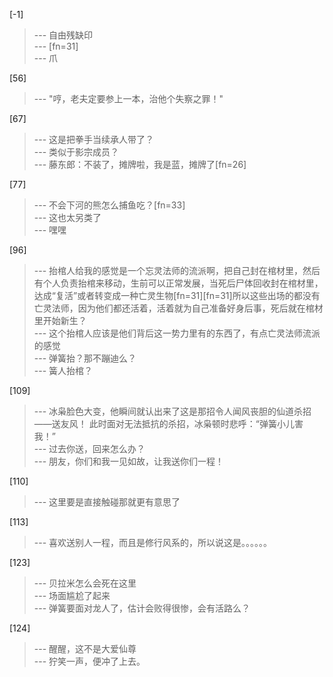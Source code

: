 
[-1] 
>--- 自由残缺印<br>
>--- [fn=31]<br>
>--- 爪<br>

[56] 
>--- "哼，老夫定要参上一本，治他个失察之罪！"<br>

[67] 
>--- 这是把拳手当续承人带了？<br>
>--- 类似于影宗成员？<br>
>--- 藤东郎：不装了，摊牌啦，我是蓝，摊牌了[fn=26]<br>

[77] 
>--- 不会下河的熊怎么捕鱼吃？[fn=33]<br>
>--- 这也太另类了<br>
>--- 嘿嘿<br>

[96] 
>--- 抬棺人给我的感觉是一个忘灵法师的流派啊，把自己封在棺材里，然后有个人负责抬棺来移动，生前可以正常发展，当死后尸体回收封在棺材里，达成“复活”或者转变成一种亡灵生物[fn=31][fn=31]所以这些出场的都没有亡灵法师，因为他们都还活着，活着就为自己准备好身后事，死后就在棺材里开始新生？<br>
>--- 这个抬棺人应该是他们背后这一势力里有的东西了，有点亡灵法师流派的感觉<br>
>--- 弹簧抬？那不蹦迪么？<br>
>--- 簧人抬棺？<br>

[109] 
>--- 冰枭脸色大变，他瞬间就认出来了这是那招令人闻风丧胆的仙道杀招——送友风！
此时面对无法抵抗的杀招，冰枭顿时悲呼：“弹簧小儿害我！”<br>
>--- 过去你送，回来怎么办？<br>
>--- 朋友，你们和我一见如故，让我送你们一程！<br>

[110] 
>--- 这里要是直接触碰那就更有意思了<br>

[113] 
>--- 喜欢送别人一程，而且是修行风系的，所以说这是。。。。。。<br>

[123] 
>--- 贝拉米怎么会死在这里<br>
>--- 场面尴尬了起来<br>
>--- 弹簧要面对龙人了，估计会败得很惨，会有活路么？<br>

[124] 
>--- 醒醒，这不是大爱仙尊<br>
>--- 狞笑一声，便冲了上去。<br>
